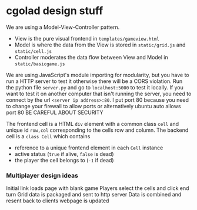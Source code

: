 # cgolad design stuff


We are using a Model-View-Controller pattern.
- View is the pure visual frontend in ```templates/gameview.html```
- Model is where the data from the View is stored in ```static/grid.js``` and ```static/cell.js```
- Controller moderates the data flow between View and Model in ```static/basicgame.js```


We are using JavaScript's module importing for modularity, but you have to run a HTTP server
to test it otherwise there will be a CORS violation. Run the python file ```server.py``` and
go to ```localhost:5000``` to test it locally. If you want to test it on another computer
that isn't running the server, you need to connect by the url ```<server ip address>:80```.
I put port 80 because you need to change your firewall to allow ports or
alternatively ubuntu auto allows port 80
BE CAREFUL ABOUT SECURITY


The frontend cell is a HTML ```div``` element with a common class ```cell``` and unique id ```row,col```
corresponding to the cells row and column.
The backend cell is a ```class Cell``` which contains
- reference to a unique frontend element in each ```Cell``` instance
- active status (```true``` if alive, ```false``` is dead)
- the player the cell belongs to (```-1``` if dead)


### Multiplayer design ideas

Initial link loads page with blank game
Players select the cells and click end turn
Grid data is packaged and sent to http server
Data is combined and resent back to clients
webpage is updated
